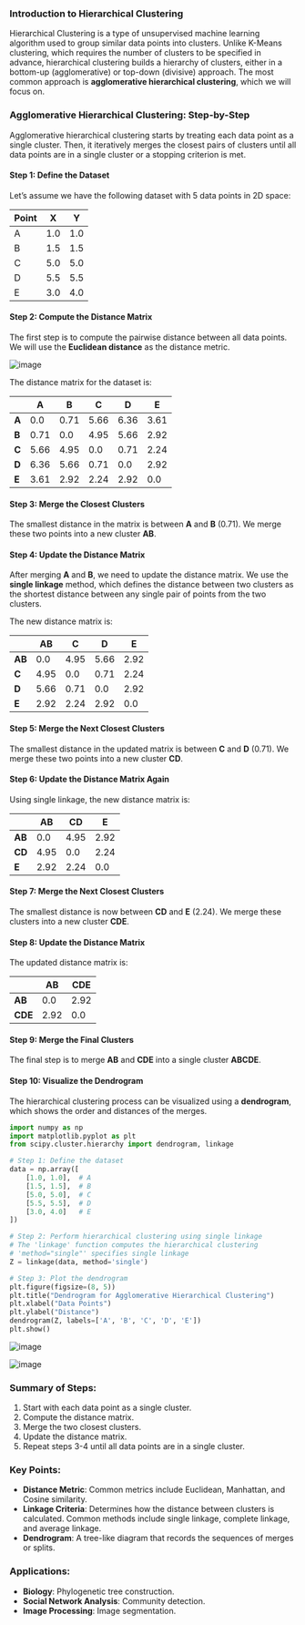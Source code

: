 ### Introduction to Hierarchical Clustering

Hierarchical Clustering is a type of unsupervised machine learning algorithm used to group similar data points into clusters. Unlike K-Means clustering, which requires the number of clusters to be specified in advance, hierarchical clustering builds a hierarchy of clusters, either in a bottom-up (agglomerative) or top-down (divisive) approach. The most common approach is **agglomerative hierarchical clustering**, which we will focus on.

### Agglomerative Hierarchical Clustering: Step-by-Step

Agglomerative hierarchical clustering starts by treating each data point as a single cluster. Then, it iteratively merges the closest pairs of clusters until all data points are in a single cluster or a stopping criterion is met.

#### Step 1: Define the Dataset
Let’s assume we have the following dataset with 5 data points in 2D space:

| Point | X   | Y   |
|-------|-----|-----|
| A     | 1.0 | 1.0 |
| B     | 1.5 | 1.5 |
| C     | 5.0 | 5.0 |
| D     | 5.5 | 5.5 |
| E     | 3.0 | 4.0 |

#### Step 2: Compute the Distance Matrix
The first step is to compute the pairwise distance between all data points. We will use the **Euclidean distance** as the distance metric.

![image](https://github.com/user-attachments/assets/810f8345-ac5b-4582-aa1f-3ece17e5f6ce)

The distance matrix for the dataset is:

|       | A     | B     | C     | D     | E     |
|-------|-------|-------|-------|-------|-------|
| **A** | 0.0   | 0.71  | 5.66  | 6.36  | 3.61  |
| **B** | 0.71  | 0.0   | 4.95  | 5.66  | 2.92  |
| **C** | 5.66  | 4.95  | 0.0   | 0.71  | 2.24  |
| **D** | 6.36  | 5.66  | 0.71  | 0.0   | 2.92  |
| **E** | 3.61  | 2.92  | 2.24  | 2.92  | 0.0   |

#### Step 3: Merge the Closest Clusters
The smallest distance in the matrix is between **A** and **B** (0.71). We merge these two points into a new cluster **AB**.

#### Step 4: Update the Distance Matrix
After merging **A** and **B**, we need to update the distance matrix. We use the **single linkage** method, which defines the distance between two clusters as the shortest distance between any single pair of points from the two clusters.

The new distance matrix is:

|       | AB    | C     | D     | E     |
|-------|-------|-------|-------|-------|
| **AB**| 0.0   | 4.95  | 5.66  | 2.92  |
| **C** | 4.95  | 0.0   | 0.71  | 2.24  |
| **D** | 5.66  | 0.71  | 0.0   | 2.92  |
| **E** | 2.92  | 2.24  | 2.92  | 0.0   |

#### Step 5: Merge the Next Closest Clusters
The smallest distance in the updated matrix is between **C** and **D** (0.71). We merge these two points into a new cluster **CD**.

#### Step 6: Update the Distance Matrix Again
Using single linkage, the new distance matrix is:

|       | AB    | CD    | E     |
|-------|-------|-------|-------|
| **AB**| 0.0   | 4.95  | 2.92  |
| **CD**| 4.95  | 0.0   | 2.24  |
| **E** | 2.92  | 2.24  | 0.0   |

#### Step 7: Merge the Next Closest Clusters
The smallest distance is now between **CD** and **E** (2.24). We merge these clusters into a new cluster **CDE**.

#### Step 8: Update the Distance Matrix
The updated distance matrix is:

|       | AB    | CDE   |
|-------|-------|-------|
| **AB**| 0.0   | 2.92  |
| **CDE**| 2.92  | 0.0   |

#### Step 9: Merge the Final Clusters
The final step is to merge **AB** and **CDE** into a single cluster **ABCDE**.

#### Step 10: Visualize the Dendrogram
The hierarchical clustering process can be visualized using a **dendrogram**, which shows the order and distances of the merges.

```python
import numpy as np
import matplotlib.pyplot as plt
from scipy.cluster.hierarchy import dendrogram, linkage

# Step 1: Define the dataset
data = np.array([
    [1.0, 1.0],  # A
    [1.5, 1.5],  # B
    [5.0, 5.0],  # C
    [5.5, 5.5],  # D
    [3.0, 4.0]   # E
])

# Step 2: Perform hierarchical clustering using single linkage
# The 'linkage' function computes the hierarchical clustering
# 'method="single"' specifies single linkage
Z = linkage(data, method='single')

# Step 3: Plot the dendrogram
plt.figure(figsize=(8, 5))
plt.title("Dendrogram for Agglomerative Hierarchical Clustering")
plt.xlabel("Data Points")
plt.ylabel("Distance")
dendrogram(Z, labels=['A', 'B', 'C', 'D', 'E'])
plt.show()
```

![image](https://github.com/user-attachments/assets/977cf883-4935-4858-a945-809a07548719)

![image](https://github.com/user-attachments/assets/26528245-ef30-4d63-9017-731f928e754f)

### Summary of Steps:
1. Start with each data point as a single cluster.
2. Compute the distance matrix.
3. Merge the two closest clusters.
4. Update the distance matrix.
5. Repeat steps 3-4 until all data points are in a single cluster.

### Key Points:
- **Distance Metric**: Common metrics include Euclidean, Manhattan, and Cosine similarity.
- **Linkage Criteria**: Determines how the distance between clusters is calculated. Common methods include single linkage, complete linkage, and average linkage.
- **Dendrogram**: A tree-like diagram that records the sequences of merges or splits.

### Applications:
- **Biology**: Phylogenetic tree construction.
- **Social Network Analysis**: Community detection.
- **Image Processing**: Image segmentation.

